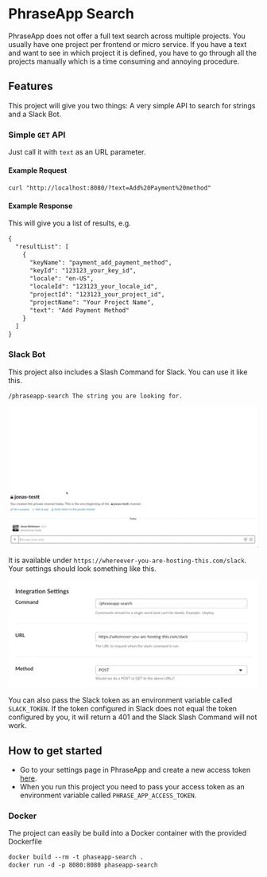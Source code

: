 # PhraseApp Search

PhraseApp does not offer a full text search across multiple projects. You usually have one project per frontend or micro service. If you have a text and want to see in which project it is defined, you have to go through all the projects manually which is a time consuming and annoying procedure.

## Features

This project will give you two things: A very simple API to search for strings and a Slack Bot.

### Simple `GET` API

Just call it with `text` as an URL parameter.

#### Example Request

```
curl "http://localhost:8080/?text=Add%20Payment%20method"
```

#### Example Response

This will give you a list of results, e.g.

```
{
  "resultList": [
    {
      "keyName": "payment_add_payment_method",
      "keyId": "123123_your_key_id",
      "locale": "en-US",
      "localeId": "123123_your_locale_id",
      "projectId": "123123_your_project_id",
      "projectName": "Your Project Name",
      "text": "Add Payment Method"
    }
  ]
}
```

### Slack Bot

This project also includes a Slash Command for Slack. You can use it like this.

```
/phraseapp-search The string you are looking for.
```

![](./phraseapp-search-slack.gif)

It is available under `https://whereever-you-are-hosting-this.com/slack`. Your settings should look something like this.

![](./slash-command-settings.png)

You can also pass the Slack token as an environment variable called `SLACK_TOKEN`. If the token configured in Slack does not equal the token configured by you, it will return a 401 and the Slack Slash Command will not work.

## How to get started

* Go to your settings page in PhraseApp and create a new access token [here](https://phraseapp.com/settings/oauth_access_tokens).
* When you run this project you need to pass your access token as an environment variable called `PHRASE_APP_ACCESS_TOKEN`.

### Docker

The project can easily be build into a Docker container with the provided Dockerfile

```
docker build --rm -t phaseapp-search .
docker run -d -p 8080:8080 phaseapp-search
```